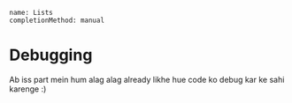 ```ngMeta
name: Lists
completionMethod: manual
```

# Debugging

Ab iss part mein hum alag alag already likhe hue code ko debug kar ke sahi karenge :)